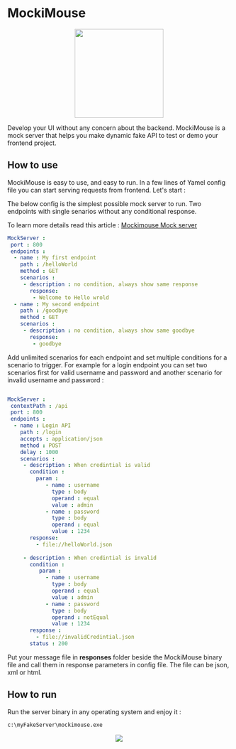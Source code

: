 # MockiMouse


<p align="center">
<img src="https://m-shaeri.ir/blog/wp-content/uploads/2023/01/mockimouse_mockserver.png"  height="200" >
</p>


Develop your UI without any concern about the backend. MockiMouse is a mock server that helps you make dynamic fake API to test or demo your frontend project.

## How to use
MockiMouse is easy to use, and easy to run. In a few lines of Yamel config file you can start serving requests from frontend. Let's start :

The below config is the simplest possible mock server to run. Two endpoints with single senarios without any conditional response. 

To learn more details read this article : [Mockimouse Mock server](https://m-shaeri.ir/blog/mockimouse-an-easy-to-use-mock-server-to-build-fake-dynamic-api/)

```yaml
MockServer :
 port : 800
 endpoints :
  - name : My first endpoint
    path : /helloWorld
    method : GET
    scenarios :
     - description : no condition, always show same response
       response: 
        - Welcome to Hello wrold
  - name : My second endpoint
    path : /goodbye
    method : GET
    scenarios :
     - description : no condition, always show same goodbye
       response: 
        - goodbye
```

Add unlimited scenarios for each endpoint and set multiple conditions for a scenario to trigger. For example for a login endpoint you can set two scenarios first for valid username and password and another scenario for invalid username and password :

```yaml

MockServer :
 contextPath : /api
 port : 800
 endpoints :
  - name : Login API
    path : /login
    accepts : application/json
    method : POST
    delay : 1000
    scenarios :
     - description : When credintial is valid
       condition :
         param :
            - name : username
              type : body
              operand : equal
              value : admin
            - name : password
              type : body
              operand : equal
              value : 1234
       response: 
         - file://helloWorld.json
       
     - description : When credintial is invalid
       condition :
          param :
            - name : username
              type : body
              operand : equal
              value : admin
            - name : password
              type : body
              operand : notEqual
              value : 1234
       response : 
         - file://invalidCredintial.json
       status : 200

```
Put your message file in **responses** folder beside the MockiMouse binary file and call them in response parameters in config file. The file can be json, xml or html.
## How to run

Run the server binary in any operating system and enjoy it :

```bash
c:\myFakeServer\mockimouse.exe 
```


<p align="center">
<img src="https://m-shaeri.ir/blog/wp-content/uploads/2023/01/mockimouse_mock_server_fake_api.jpg"  >
</p>